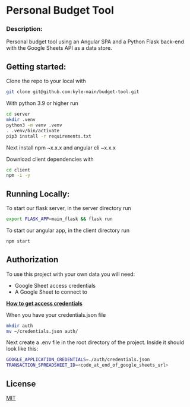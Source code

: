 # Personal Budget Tool

### Description:

Personal budget tool using an Angular SPA and a Python Flask back-end with the Google Sheets API as a data store.

## Getting started:

Clone the repo to your local with

```bash
git clone git@github.com:kyle-main/budget-tool.git
```

With python 3.9 or higher run

```bash
cd server
mkdir .venv
python3 -m venv .venv
. .venv/bin/activate
pip3 install -r requirements.txt
```

Next install npm ~x.x.x and angular cli ~x.x.x

Download client dependencies with

```bash
cd client
npm -i -y
```

## Running Locally:

To start our flask server, in the server directory run

```bash
export FLASK_APP=main_flask && flask run
```

To start our angular app, in the client directory run

```bash
npm start
```

## Authorization

To use this project with your own data you will need:

- Google Sheet access credentials
- A Google Sheet to connect to

[**How to get access credentials**](https://developers.google.com/workspace/guides/create-credentials)

When you have your credentials.json file

```bash
mkdir auth
mv ~/credentials.json auth/
```

Next create a .env file in the root directory of the project.
Inside it should look like this:

```bash
GOOGLE_APPLICATION_CREDENTIALS=./auth/credentials.json
TRANSACTION_SPREADSHEET_ID=<code_at_end_of_google_sheets_url>
```

## License

[MIT](https://choosealicense.com/licenses/mit/)
